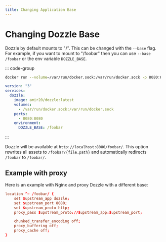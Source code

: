 ```yaml
---
title: Changing Application Base
---
```


# Changing Dozzle Base

Dozzle by default mounts to "/". This can be changed with the `--base` flag. For example, if you want to mount to "/foobar" then you can use `--base /foobar` or the env variable `DOZZLE_BASE`.

::: code-group

```sh
docker run --volume=/var/run/docker.sock:/var/run/docker.sock -p 8080:8080 amir20/dozzle --base /foobar
```

```yaml [docker-compose.yml]
version: "3"
services:
  dozzle:
    image: amir20/dozzle:latest
    volumes:
      - /var/run/docker.sock:/var/run/docker.sock
    ports:
      - 8080:8080
    environment:
      DOZZLE_BASE: /foobar
```

:::

Dozzle will be available at `http://localhost:8080/foobar/`. This option rewrites all assets to `/foobar/{file.path}` and automatically redirects `/foobar` to `/foobar/`.

## Example with proxy

Here is an example with Nginx and proxy Dozzle with a different base:

```conf
location ^~ /foobar/ {
    set $upstream_app dozzle;
    set $upstream_port 8080;
    set $upstream_proto http;
    proxy_pass $upstream_proto://$upstream_app:$upstream_port;

    chunked_transfer_encoding off;
    proxy_buffering off;
    proxy_cache off;
}
```
